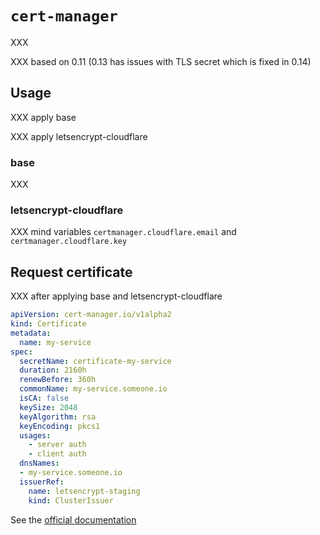 # `cert-manager`

XXX

XXX based on 0.11 (0.13 has issues with TLS secret which is fixed in 0.14)

## Usage

XXX apply base

XXX apply letsencrypt-cloudflare

### base

XXX

### letsencrypt-cloudflare

XXX mind variables `certmanager.cloudflare.email` and `certmanager.cloudflare.key`

## Request certificate

XXX after applying base and letsencrypt-cloudflare

```yaml
apiVersion: cert-manager.io/v1alpha2
kind: Certificate
metadata:
  name: my-service
spec:
  secretName: certificate-my-service
  duration: 2160h
  renewBefore: 360h
  commonName: my-service.someone.io
  isCA: false
  keySize: 2048
  keyAlgorithm: rsa
  keyEncoding: pkcs1
  usages:
    - server auth
    - client auth
  dnsNames:
  - my-service.someone.io
  issuerRef:
    name: letsencrypt-staging
    kind: ClusterIssuer
```

See the [official documentation](https://cert-manager.io/docs/usage/certificate/)
